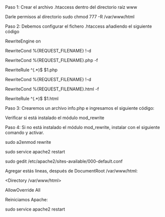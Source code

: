 Paso 1: Crear el archivo .htaccess dentro del directorio raíz www

Darle permisos al directorio sudo chmod 777 -R /var/www/html

Paso 2: Debemos configurar el fichero .htaccess añadiendo el siguiente código

RewriteEngine on

RewriteCond %{REQUEST_FILENAME} !-d

RewriteCond %{REQUEST_FILENAME}\.php -f

RewriteRule ^(.*)$ $1.php

RewriteCond %{REQUEST_FILENAME} !-d

RewriteCond %{REQUEST_FILENAME}\.html -f

RewriteRule ^(.*)$ $1.html

Paso 3: Crearemos un archivo info.php e ingresamos el siguiente código:

<?php

phpinfo();

?>

Verificar si está instalado el módulo mod_rewrite

Paso 4: Si no está instalado el módulo mod_rewrite, instalar con el siguiente comando y activar.

sudo a2enmod rewrite

sudo service apache2 restart

sudo gedit /etc/apache2/sites-available/000-default.conf


Agregar estás lineas, después de DocumentRoot /var/www/html:

<Directory /var/www/html>

AllowOverride All

</Directory>


Reiniciamos Apache:

sudo service apache2 restart
